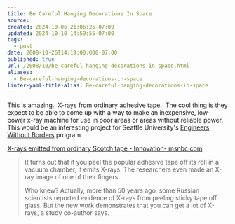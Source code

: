 ```yaml
---
title: Be Careful Hanging Decorations In Space
source: 
created: 2024-10-06 21:06:25-07:00
updated: 2024-10-10 14:59:55-07:00
tags:
  - post
date: 2008-10-26T14:19:00.000-07:00
published: true
url: /2008/10/be-careful-hanging-decorations-in-space.html
aliases:
  - Be-careful-hanging-decorations-in-space
linter-yaml-title-alias: Be-careful-hanging-decorations-in-space
---
```



This is amazing.  X-rays from ordinary adhesive tape.  The cool thing is they expect to be able to come up with a way to make an inexpensive, low-power x-ray machine for use in poor areas or areas without reliable power.  This would be an interesting project for Seattle University's [Engineers Without Borders](http://seattleu.edu/scieng/ece/ece_C_I.asp) program  
  
[X-rays emitted from ordinary Scotch tape - Innovation- msnbc.com](http://www.msnbc.msn.com/id/27323869/)  

> It turns out that if you peel the popular adhesive tape off its roll in a vacuum chamber, it emits X-rays. The researchers even made an X-ray image of one of their fingers.  
>   
> Who knew? Actually, more than 50 years ago, some Russian scientists reported evidence of X-rays from peeling sticky tape off glass. But the new work demonstrates that you can get a lot of X-rays, a study co-author says.